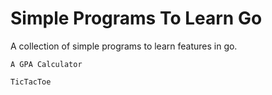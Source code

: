 # Simple Programs To Learn Go
 A collection of simple programs to learn features in go.

    A GPA Calculator

    TicTacToe
